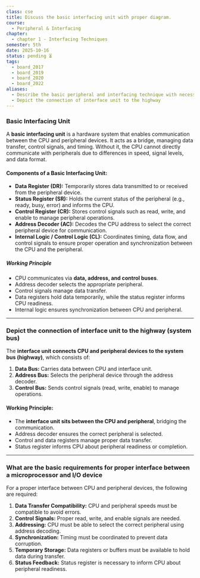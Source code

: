 ```yaml
---
class: cse
title: Discuss the basic interfacing unit with proper diagram.
course:
  - Peripheral & Interfacing
chapter:
  - chapter 1 - Interfacing Techniques
semester: 5th
date: 2025-10-16
status: pending ⏳
tags:
  - board_2017
  - board_2019
  - board_2020
  - board_2022
aliases:
  - Describe the basic peripheral and interfacing technique with necessary diagram.
  - Depict the connection of interface unit to the highway
---
```


### Basic Interfacing Unit

A **basic interfacing unit** is a hardware system that enables communication between the CPU and peripheral devices. It acts as a bridge, managing data transfer, control signals, and timing. Without it, the CPU cannot directly communicate with peripherals due to differences in speed, signal levels, and data format.

#### Components of a Basic Interfacing Unit:

- **Data Register (DR):** Temporarily stores data transmitted to or received from the peripheral device.    
- **Status Register (SR):** Holds the current status of the peripheral (e.g., ready, busy, error) and informs the CPU.    
- **Control Register (CR):** Stores control signals such as read, write, and enable to manage peripheral operations.    
- **Address Decoder (AC):** Decodes the CPU address to select the correct peripheral device for communication.    
- **Internal Logic / Control Logic (CL):** Coordinates timing, data flow, and control signals to ensure proper operation and synchronization between the CPU and the peripheral.


##### Working Principle

- CPU communicates via **data, address, and control buses**.    
- Address decoder selects the appropriate peripheral.    
- Control signals manage data transfer.    
- Data registers hold data temporarily, while the status register informs CPU readiness.    
- Internal logic ensures synchronization between CPU and peripheral.

---

### Depict the connection of interface unit to the highway (system bus)

The **interface unit connects CPU and peripheral devices to the system bus (highway)**, which consists of:

1. **Data Bus:** Carries data between CPU and interface unit.    
2. **Address Bus:** Selects the peripheral device through the address decoder.    
3. **Control Bus:** Sends control signals (read, write, enable) to manage operations.    

#### Working Principle:

- The **interface unit sits between the CPU and peripheral**, bridging the communication.    
- Address decoder ensures the correct peripheral is selected.    
- Control and data registers manage proper data transfer.    
- Status register informs CPU about peripheral readiness or completion.

---

### What are the basic requirements for proper interface between a microprocessor and I/O device

For a proper interface between CPU and peripheral devices, the following are required:

1. **Data Transfer Compatibility:** CPU and peripheral speeds must be compatible to avoid errors.    
2. **Control Signals:** Proper read, write, and enable signals are needed.    
3. **Addressing:** CPU must be able to select the correct peripheral using address decoding.    
4. **Synchronization:** Timing must be coordinated to prevent data corruption.    
5. **Temporary Storage:** Data registers or buffers must be available to hold data during transfer.    
6. **Status Feedback:** Status register is necessary to inform CPU about peripheral readiness.